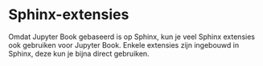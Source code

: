 # Sphinx-extensies

Omdat Jupyter Book gebaseerd is op Sphinx, kun je veel Sphinx extensies ook gebruiken voor Jupyter Book.
Enkele extensies zijn ingebouwd in Sphinx, deze kun je bijna direct gebruiken.
